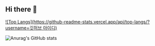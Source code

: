 ## Hi there 👋


[![Top Langs](https://github-readme-stats.vercel.app/api/top-langs/?username=깃허브 아이디)](https://github.com/anuraghazra/github-readme-stats)

![Anurag's GitHub stats](https://github-readme-stats.vercel.app/api?username=깃허브아이디&hide=contribs,prs&show_icons=true&theme=테마)


<!--
**HenryPark62/HenryPark62** is a ✨ _special_ ✨ repository because its `README.md` (this file) appears on your GitHub profile.

Here are some ideas to get you started:

- 🔭 I’m currently working on ...
- 🌱 I’m currently learning ...
- 👯 I’m looking to collaborate on ...
- 🤔 I’m looking for help with ...
- 💬 Ask me about ...
- 📫 How to reach me: ...
- 😄 Pronouns: ...
- ⚡ Fun fact: ...
-->
